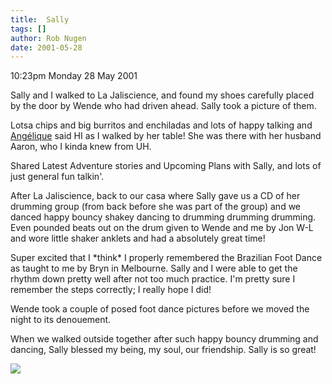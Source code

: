 ```yaml
---
title:  Sally
tags: []
author: Rob Nugen
date: 2001-05-28
---
```


<p class=date>10:23pm Monday 28 May 2001</p>

<p>Sally and I walked to La Jaliscience, and found my
shoes carefully placed by the door by Wende who had
driven ahead.  Sally took a picture of them.</p>

<p>Lotsa chips and big burritos and enchiladas and
lots of happy talking and <a
href="http://freeweb.pdq.net/ajamail/">Angélique</a>
said HI as I walked by her table!  She was there with
her husband Aaron, who I kinda knew from UH.</p>

<p>Shared Latest Adventure stories and Upcoming Plans
with Sally, and lots of just general fun talkin'.</p>

<p>After La Jaliscience, back to our casa where Sally
gave us a CD of her drumming group (from back before
she was part of the group) and we danced happy bouncy
shakey dancing to drumming drumming drumming.  Even
pounded beats out on the drum given to Wende and me by
Jon W-L and wore little shaker anklets and had a
absolutely great time!</p>

<p>Super excited that I *think* I properly remembered
the Brazilian Foot Dance as taught to me by Bryn in
Melbourne.  Sally and I were able to get the rhythm
down pretty well after not too much practice.  I'm
pretty sure I remember the steps correctly; I really
hope I did!</p>

<p>Wende took a couple of posed foot dance pictures
before we moved the night to its denouement.</p>

<p>When we walked outside together after such happy
bouncy drumming and dancing, Sally blessed my being,
my soul, our friendship.  Sally is so great!</p>

<p><img src="/images/rob/wL-ROB.gif"/></p>
